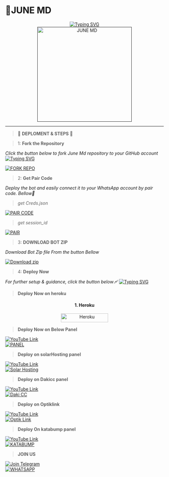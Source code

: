 # 🌌JUNE MD

<div align="center"> 
  <a href="https://git.io/typing-svg"> 
    <img src="https://readme-typing-svg.demolab.com?font=Rockwell&size=50&pause=1000&color=33ff00&center=true&width=910&height=100&lines=JUNE-MD;Multi+Device+Whatsapp+Bot;Made+By+Supreme" alt="Typing SVG" />
  </a> 
</div> 

<div align="center"> 
  <a href=""> 
    <img src="https://files.catbox.moe/7ibt7j.jpg" alt="JUNE MD" height="300"> 
  </a> 
</div>

---

>  🌌 **DEPLOMENT & STEPS** 🌌

> 1:  **Fork the Repository**

_Click the button below to fork  June Md repository to your GitHub account_
[![Typing SVG](https://readme-typing-svg.demolab.com/?lines=Tap+fork+button+Bellow+To+Fork;June+MD+REPO+On+Github)](https://git.io/typing-svg)
<div align="left">
  <a href="https://github.com/vinpink2/June-md/fork">
    <img src="https://img.shields.io/badge/Fork%20Bot%20Repo-100000?style=for-the-badge&logo=scan&logoColor=white&labelColor=darkblue&color=darkblue" alt="FORK REPO"/>
  </a>
</div>

> 2:  **Get Pair Code**

_Deploy the bot and easily connect it to your WhatsApp account by pair code. Bellow🥈_

> *get Creds.json*
<div align="left">
  <a href="https://sessions-june2.onrender.com" target="_blank">
    <img src="https://img.shields.io/badge/Pair%20Code%20Server1-100000?style=for-the-badge&logo=scan&logoColor=white&labelColor=darkblue&color=darkgreen" alt="PAIR CODE"/>
  </a>
</div>

> *get session_id*
<div align="left">
  <a href="https://june-pair-8fab255f7b59.herokuapp.com/" target="_blank">
    <img src="https://img.shields.io/badge/Pair%20Code%20Server2-100000?style=for-the-badge&logo=scan&logoColor=white&labelColor=darkblue&color=darkorange" alt="PAIR"/>
  </a>
</div>

> 3: **DOWNLOAD BOT ZIP**

_Download Bot Zip file From the button Bellow_
<p align="left">
    <a href="https://codeload.github.com/vinpink2/JUNE-MD/zip/refs/heads/main" target="_blank">
        <img alt="Download zip" src="https://img.shields.io/badge/Download Zip-100000?style=for-the-badge&logo=scan&logoColor=white&labelColor=darkorange&color=purple"/>
    </a>
</p>


> 4:  **Deploy Now**

_For further setup & guidance, click the button below🩹_
[![Typing SVG](https://readme-typing-svg.demolab.com/?lines=Watch+The+Deployment+Tutorials;Bellow+For+FreePanel+Deployments)](https://git.io/typing-svg)

> **Deploy Now on heroku**
<h4 align="center">1. Heroku</h4>
<p style="text-align: center; font-size: 1.2em;">


<p align="center">
<a href='https://dashboard.heroku.com/new?template=https://github.com/Vinpink2/JUNE-MD/tree/main' target="_blank"><img alt='Heroku' src='https://img.shields.io/badge/-heroku ‎ deploy-FF004D?style=for-the-badge&logo=heroku&logoColor=white'/< width=150 height=28/p></a>


> **Deploy Now on Below Panel**
<div align="left">
  <a href="https://youtu.be/aZMUw_YkcwI?si=xxHilfRhsPUM3-fW">
    <img src="https://img.shields.io/badge/TUTORIAL-dc3545?style=for-the-badge&logo=youtube" alt="YouTube Link"/>
  </a><br>
  <a href="https://bot-hosting.net/?aff=1068419752923508776">
    <img src="https://img.shields.io/badge/Bothosting Panel-28a745?style=for-the-badge" alt="PANEL"/>
  </a><br>
  
> **Deploy on solarHosting panel**

<div align="left">
  <a href="ytlink">
    <img src="https://img.shields.io/badge/TUTORIAL-dc3545?style=for-the-badge&logo=youtube" alt="YouTube Link"/>
<br>
<a href="https://account.solarhosting.cc/" target="_blank">
  <img src="https://img.shields.io/badge/Solar_Hosting-FF6B6B?style=for-the-badge&logo=server&logoColor=white" alt="Solar Hosting"/>
</a>

> **Deploy on Dakicc panel**
<div align="left">
  <a href="ytlink">
    <img src="https://img.shields.io/badge/TUTORIAL-dc3545?style=for-the-badge&logo=youtube" alt="YouTube Link"/>
<br>

<a href="https://daki.cc" target="_blank">
  <img src="https://img.shields.io/badge/Daki_CC PANEL-34495E?style=for-the-badge&logo=server&logoColor=darkorange" alt="Daki CC"/>
</a>

> **Deploy on Optiklink**

<div align="left">
  <a href="https://youtu.be/Rx_nZjn6hMk?si=Cqac31L5If5Pe52Z">
    <img src="https://img.shields.io/badge/TUTORIAL-dc3545?style=for-the-badge&logo=youtube" alt="YouTube Link"/>
<br>
<a href="https://optiklink.com/" target="_blank">
  <img src="https://img.shields.io/badge/Optik_Link_panel-2ECC71?style=for-the-badge&logo=server&logoColor=darkorange" alt="Optik Link"/>
</a>
</div>

>  **Deploy On katabump panel**

<div align="left">
  <a href ="https://youtu.be/1EkXurm-_BM?si=iNbOm1hv2_r8FHNE">
    <img src ="https://img.shields.io/badge/TUTORIAL-dc3545?style=for-the-badge&logo=youtube" alt ="YouTube Link"/>
<a href="https://dashboard.katabump.com/auth/login#adc462" target="_blank"><br>
  <img src="https://img.shields.io/badge/Katabump panel-D6B7D6?style=for-the-badge&logo=server&logoColor=lightblue" alt="KATABUMP"/>
</a>
</div>

>  **JOIN US**
<div align="left">
  <a href="https://t.me/cypherx_support">
    <img src="https://img.shields.io/badge/Join%20Telegram-0078E7?style=for-the-badge&logo=telegram&logoColor=darkblue" alt="Join Telegram"/>
  </a>
<br>
  <a href="https://chat.whatsapp.com/LYMEdDXJNkPDQ5tdTVyh5I?mode=ac_t">
    <img src="https://img.shields.io/badge/Join%20WhatsApp-25D366?style=for-the-badge&logo=whatsapp&logoColor=darkgreen" alt="WHATSAPP"/>
  </a>
</div>



